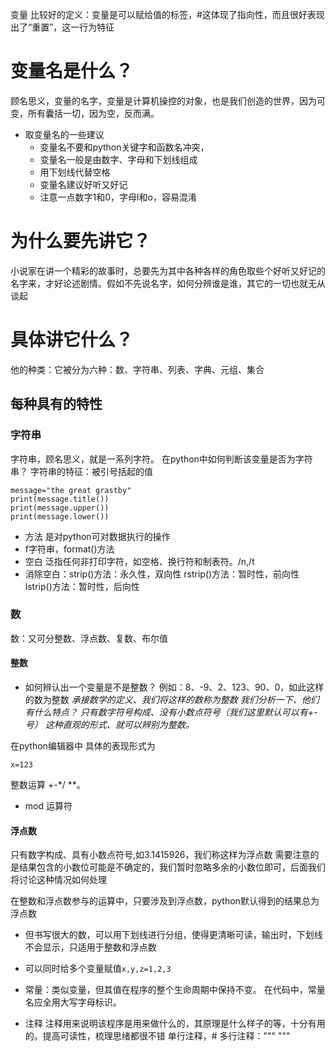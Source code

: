 变量
比较好的定义：变量是可以赋给值的标签，#这体现了指向性，而且很好表现出了“重置”，这一行为特征
# 变量名是什么？
顾名思义，变量的名字，变量是计算机操控的对象，也是我们创造的世界，因为可变，所有囊括一切，因为空，反而满。
* 取变量名的一些建议
    * 变量名不要和python关键字和函数名冲突，
    * 变量名一般是由数字、字母和下划线组成
    * 用下划线代替空格
    * 变量名建议好听又好记
    * 注意一点数字1和0，字母l和o，容易混淆
# 为什么要先讲它？
小说家在讲一个精彩的故事时，总要先为其中各种各样的角色取些个好听又好记的名字来，才好论述剧情。假如不先说名字，如何分辨谁是谁，其它的一切也就无从谈起
# 具体讲它什么？
他的种类：它被分为六种：数、字符串、列表、字典、元组、集合
## 每种具有的特性
### 字符串
字符串，顾名思义，就是一系列字符。
在python中如何判断该变量是否为字符串？
字符串的特征：被引号括起的值

    message="the great grastby"
    print(message.title())
    print(message.upper())
    print(message.lower())

* 方法 是对python可对数据执行的操作
* f字符串，format()方法
* 空白 泛指任何非打印字符，如空格、换行符和制表符。/n,/t
* 消除空白：strip()方法：永久性，双向性
rstrip()方法：暂时性，前向性
lstrip()方法：暂时性，后向性

### 数
数：又可分整数、浮点数、复数、布尔值
#### 整数
* 如何辨认出一个变量是不是整数？
例如：8、-9、2、123、90、0，如此这样的数为整数
*承接数学的定义、我们将这样的数称为整数
我们分析一下、他们有什么特点？
只有数字符号构成、没有小数点符号（我们这里默认可以有+-号）
这种直观的形式、就可以辨别为整数。*


在python编辑器中
具体的表现形式为

    x=123

整数运算
+-*/  **。

* mod 运算符

#### 浮点数
只有数字构成、具有小数点符号,如3.1415926，我们称这样为浮点数
需要注意的是结果包含的小数位可能是不确定的，我们暂时忽略多余的小数位即可，后面我们将讨论这种情况如何处理

在整数和浮点数参与的运算中，只要涉及到浮点数，python默认得到的结果总为浮点数
* 但书写很大的数，可以用下划线进行分组，使得更清晰可读，输出时，下划线不会显示，只适用于整数和浮点数
* 可以同时给多个变量赋值```x,y,z=1,2,3```
* 常量：类似变量，但其值在程序的整个生命周期中保持不变。
在代码中，常量名应全用大写字母标识。

* 注释
注释用来说明该程序是用来做什么的，其原理是什么样子的等，十分有用的。提高可读性，梳理思绪都很不错
单行注释，#
多行注释：""" """